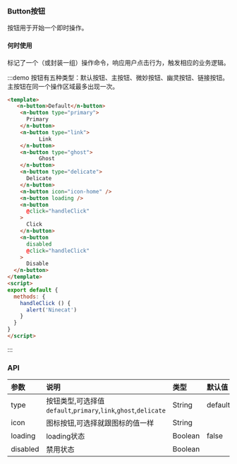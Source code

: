 ### Button按钮
按钮用于开始一个即时操作。

#### 何时使用
标记了一个（或封装一组）操作命令，响应用户点击行为，触发相应的业务逻辑。


:::demo 按钮有五种类型：默认按钮、主按钮、微妙按钮、幽灵按钮、链接按钮。主按钮在同一个操作区域最多出现一次。
```html
<template>
   <n-button>Default</n-button>
    <n-button type="primary">
      Primary
    </n-button>
    <n-button type="link">
          Link
    </n-button>
    <n-button type="ghost">
          Ghost
    </n-button>
    <n-button type="delicate">
      Delicate
    </n-button>
    <n-button icon="icon-home" />
    <n-button loading />
    <n-button
      @click="handleClick"
    >
      Click
    </n-button>
    <n-button
      disabled
      @click="handleClick"
    >
      Disable
  </n-button>
</template>
<script>
export default {
  methods: {
    handleClick () {
      alert('Ninecat')
    }
  }
}
</script>

```
:::

### API

| 参数 | 说明 | 类型 | 默认值 |
| :--- | :--- | :--- | :--- |
| type | 按钮类型,可选择值`default`,`primary`,`link`,`ghost`,`delicate` | String | default |
| icon | 图标按钮,可选择就跟图标的值一样 | String |  |
| loading    | loading状态 | Boolean     | false |
| disabled    | 禁用状态 | Boolean     |  |